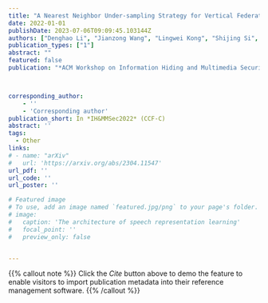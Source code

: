 ```yaml
---
title: "A Nearest Neighbor Under-sampling Strategy for Vertical Federated Learning in Financial Domain"
date: 2022-01-01
publishDate: 2023-07-06T09:09:45.103144Z
authors: ["Denghao Li", "Jianzong Wang", "Lingwei Kong", "Shijing Si", "Zhangcheng Huang", "Chenyu Huang", "Jing Xiao"]
publication_types: ["1"]
abstract: ""
featured: false
publication: "*ACM Workshop on Information Hiding and Multimedia Security*"



corresponding_author:
    - ''
    - 'Corresponding author'
publication_short: In *IH&MMSec2022* (CCF-C)
abstract: ''
tags:
  - Other
links:
# - name: "arXiv"
#   url: 'https://arxiv.org/abs/2304.11547'
url_pdf: ''
url_code: ''
url_poster: ''

# Featured image
# To use, add an image named `featured.jpg/png` to your page's folder.
# image:
#   caption: 'The architecture of speech representation learning'
#   focal_point: ''
#   preview_only: false


---
```


{{% callout note %}}
Click the _Cite_ button above to demo the feature to enable visitors to import publication metadata into their reference management software.
{{% /callout %}}



